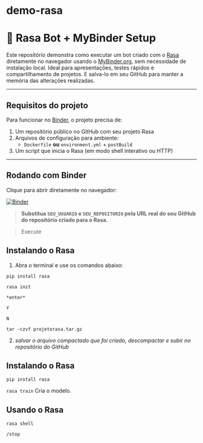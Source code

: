 # demo-rasa

# 🤖 Rasa Bot + MyBinder Setup

Este repositório demonstra como executar um bot criado com o [Rasa](https://rasa.com/) diretamente no navegador usando o [MyBinder.org](https://mybinder.org/), sem necessidade de instalação local. Ideal para apresentações, testes rápidos e compartilhamento de projetos.
E salva-lo em seu GitHub para manter a memória das alterações realizadas.

---
## Requisitos do projeto

Para funcionar no [Binder](https://mybinder.org), o projeto precisa de:

1. Um repositório público no GitHub com seu projeto Rasa
2. Arquivos de configuração para ambiente:
   - `Dockerfile` **ou** `environment.yml` + `postBuild`
3. Um script que inicia o Rasa (em modo shell interativo ou HTTP)

---

## Rodando com Binder

Clique para abrir diretamente no navegador:

[![Binder](https://mybinder.org/badge_logo.svg)](https://mybinder.org/v2/gh/JadeOhara/demo-rasa/HEAD)

> **Substitua `SEU_USUARIO` e `SEU_REPOSITORIO` pela URL real do seu GitHub do repositório criado para o Rasa.**

> Execute

##  Instalando o Rasa

1. Abra o terminal e use os comandos abaixo:

```pip install rasa```

```rasa init```

```*enter*```

```Y```

```N```

```tar -czvf projetorasa.tar.gz```

2. *salvar o arquivo compactado que foi criado, descompactar e subir no repositório do GitHub*

##  Instalando o Rasa

```pip install rasa```

```rasa train``` Cria o modelo.

##  Usando o Rasa

```rasa shell``` 

`/stop`

